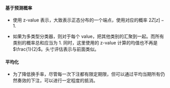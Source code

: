 #### 基于预测概率

- 使用 z-value 表示，大致表示正态分布的一个端点，使用对应的概率 $2Z[z]-1$.

- 如果为多类型分类器，则对于每个 value，把其他类别的汇聚到一起。而所有类别的概率总和应当为 $1$. 同时，这里使用的 z-value 计算的均值也不再是 $\frac{1}{2}$。头寸评估表示与前面类似。

#### 平均化

- 为了降低换手率，尽管每一次下注都有限定期限，但可以通过平均当期所有仍然奏效的下注，可以进行一定程度的抵消。